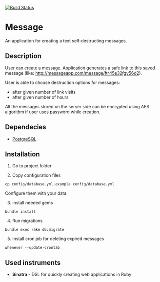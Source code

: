 [![Build Status](https://travis-ci.org/superedriver/message_app.svg?branch=master)](https://travis-ci.org/superedriver/message_app)

# Message 
An application for creating a text self-destructing messages.

## Description
User can create a message. Application generates a
safe link to this saved message (like:
http://messageapp.com/message/ftr45e32fgv56d2 ​).

User is able to choose destruction options for messages:  
- after given number of link visits 
- after given number of hours

All the messages stored on the server side can be encrypted using
AES algorithm if user uses password while creation.

## Dependecies
 * [PostgreSQL](http://www.postgresql.org) 

## Installation
1. Go to project folder

2. Copy configuration files

```
cp config/database.yml.example config/database.yml
```
Configure them with your data

3. Install needed gems
```
bundle install
```

4. Run migrations
```
bundle exec rake db:migrate
```

5. Install cron job for deleting expired messages
```
whenever --update-crontab
```

## Used instruments
  - **Sinatra** - DSL for quickly creating web applications in Ruby